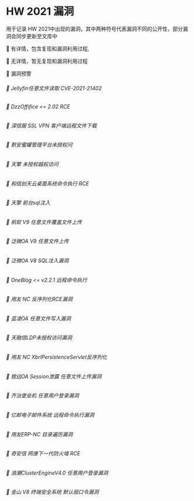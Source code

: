 # HW 2021 漏洞

用于记录 HW 2021中出现的漏洞，其中两种符号代表漏洞不同的公开性，部分漏洞会同步更新至文库中





🐬     有详情，包含复现和漏洞利用过程,

🦈     无详情，暂无复现和漏洞利用过程

🐑	 漏洞预警





###### 🐬 Jellyfin任意文件读取 CVE-2021-21402 

###### 🐬 DzzOffifice <= 2.02 RCE

###### 🐬 深信服 SSL VPN 客户端远程文件下载

###### 🐬 默安蜜罐管理平台未授权问

###### 🐬 天擎 未授权越权访问 

###### 🐬 和信创天云桌面系统命令执行 RCE

###### 🐬 天擎 前台sql注入

###### 🐬 帆软 V9 任意文件覆盖文件上传

###### 🐬 泛微OA V9 任意文件上传

###### 🐬 泛微OA V8 SQL注入漏洞

###### 🐬 OneBlog <= v2.2.1 远程命令执行

###### 🐬 用友 NC 反序列化RCE漏洞

###### 🐬 蓝凌OA 任意文件写入漏洞

###### 🐬 天融信LDP未授权访问漏洞

###### 🐬 用友 NC XbrlPersistenceServlet反序列化

###### 🐬 致远OA Session泄露 任意文件上传漏洞

###### 🐬 齐治堡垒机 任意用户登录漏洞

###### 🐬 亿邮电子邮件系统 远程命令执行漏洞

###### 🐬 用友ERP-NC 目录遍历漏洞

###### 🐬 奇安信 网康下一代防火墙 RCE

###### 🐬 浪潮ClusterEngineV4.0 任意用户登录漏洞

###### 🐬 金山 V8 终端安全系统 默认弱口令漏洞